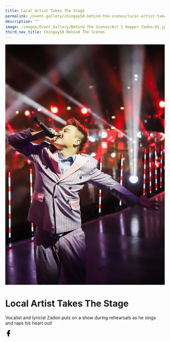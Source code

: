 ```yaml
---
title: Local Artist Takes The Stage
permalink: /event-gallery/chingay50-behind-the-scenes/local-artist-takes-the-stage/
description: ""
image: /images/Event Gallery/Behind The Scenes/Act 1 Rapper Zadon-01.jpg
third_nav_title: Chingay50 Behind The Scenes
---
```

![Local Artist Takes The Stage](/images/Event%20Gallery/Behind%20The%20Scenes/Act%201%20Rapper%20Zadon-01.jpg)

# **Local Artist Takes The Stage**

Vocalist and lyricist Zadon puts on a show during rehearsals as he sings and raps his heart out!

<a href="http://www.facebook.com/sharer.php?u=http://www.chingay.gov.sg/image/event-gallery/local-artist-takes-the-stages" style="float:left;">
	<img src="/images/facebook.png" style="width:auto;height:20px;">
</a>